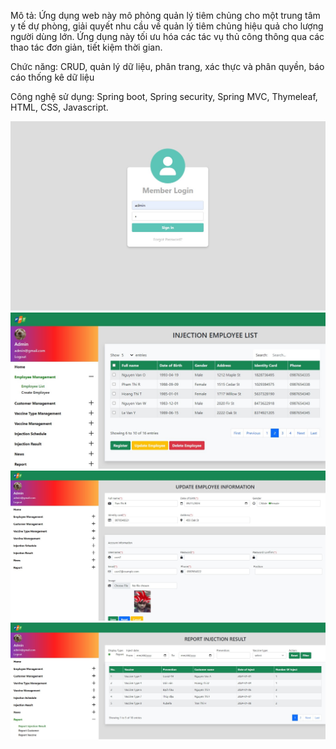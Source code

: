 
Mô tả: Ứng dụng web này mô phỏng quản lý tiêm chủng cho một trung tâm y tế dự phòng, giải quyết nhu cầu về quản lý tiêm chủng hiệu quả cho lượng người dùng lớn. Ứng dụng này tối ưu hóa các tác vụ thủ công thông qua các thao tác đơn giản, tiết kiệm thời gian. 

Chức năng: CRUD, quản lý dữ liệu, phân trang, xác thực và phân quyền, báo cáo thống kê dữ liệu

Công nghệ sử dụng: Spring boot, Spring security, Spring MVC, Thymeleaf, HTML, CSS, Javascript. 

![Logo](assets/login.jpg)
![Logo](assets/employeeManagement.jpg)
![Logo](assets/editEmployee.jpg)
![Logo](assets/report.jpg)
